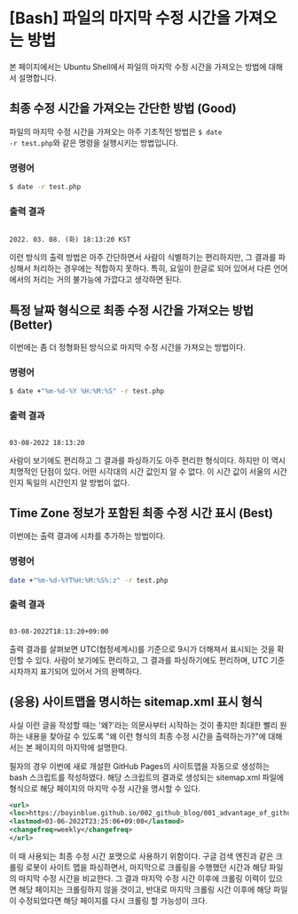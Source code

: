 [Bash] 파일의 마지막 수정 시간을 가져오는 방법
===
   
본 페이지에서는 Ubuntu Shell에서 파일의 마지막 수정 시간을 가져오는 방법에 대해서 설명합니다.   
   
최종 수정 시간을 가져오는 간단한 방법 (Good)
---
   
파일의 마지막 수정 시간을 가져오는 아주 기초적인 방법은 
<code>$ date -r test.php</code>와 같은 명령을 실행시키는 방법입니다.   
   
### 명령어
```bash
$ date -r test.php
```
   
### 출력 결과
<pre><code>
2022. 03. 08. (화) 18:13:20 KST
</code></pre>
   
이런 방식의 출력 방법은 아주 간단하면서 사람이 식별하기는 편리하지만, 
그 결과를 파싱해서 처리하는 경우에는 적합하지 못하다. 
특히, 요일이 한글로 되어 있어서 다른 언어에서의 처리는 거의 불가능에 가깝다고 생각하면 된다.   
   
특정 날짜 형식으로 최종 수정 시간을 가져오는 방법 (Better)
---
   
이번에는 좀 더 정형화된 방식으로 마지막 수정 시간을 가져오는 방법이다. 
   
### 명령어
```bash
$ date +"%m-%d-%Y %H:%M:%S" -r test.php
```
   
### 출력 결과
<pre><code>
03-08-2022 18:13:20
</code></pre>
   
사람이 보기에도 편리하고 그 결과를 파싱하기도 아주 편리한 형식이다. 
하지만 이 역시 치명적인 단점이 있다. 
어떤 시각대의 시간 값인지 알 수 없다. 
이 시간 값이 서울의 시간인지 독일의 시간인지 알 방법이 없다.   
   
Time Zone 정보가 포함된 최종 수정 시간 표시 (Best)
---

이번에는 출력 결과에 시차를 추가하는 방법이다.   
   
### 명령어
```bash
date +"%m-%d-%YT%H:%M:%S%:z" -r test.php
```
   
### 출력 결과
<pre><code>
03-08-2022T18:13:20+09:00
</code></pre>
   
출력 결과를 살펴보면 UTC(협정세계시)를 기준으로 9시가 더해져서 표시되는 것을 확인할 수 있다. 
사람이 보기에도 편리하고, 그 결과를 파싱하기에도 편리하며, UTC 기준 시차까지 표기되어 있어서 거의 완벽하다.   
   
(응용) 사이트맵을 명시하는 sitemap.xml 표시 형식
---
   
사실 이런 글을 작성할 때는 '왜?'라는 의문사부터 시작하는 것이 좋지만 
최대한 빨리 원하는 내용을 찾아갈 수 있도록 "왜 이런 형식의 최종 수정 시간을 출력하는가?"에 대해서는 본 페이지의 마지막에 설명한다.   
   
필자의 경우 이번에 새로 개설한 GitHub Pages의 사이트맵을 자동으로 생성하는 bash 스크립트를 작성하였다. 
해당 스크립트의 결과로 생성되는 sitemap.xml 파일에 <code><lastmod></code> 형식으로 해당 페이지의 마지막 수정 시간을 명시할 수 있다. 
   
```xml
<url>
<loc>https://boyinblue.github.io/002_github_blog/001_advantage_of_github_blog.html</loc>
<lastmod>03-06-2022T23:25:06+09:00</lastmod>
<changefreq>weekly</changefreq>
</url>
```
   
이 때 사용되는 최종 수정 시간 포맷으로 사용하기 위함이다. 
구글 검색 엔진과 같은 크롤링 로봇이 사이트 맵을 파싱하면서, 
마지막으로 크롤링을 수행했던 시간과 해당 파일의 마지막 수정 시간을 비교한다. 
그 결과 마지막 수정 시간 이후에 크롤링 이력이 있으면 해당 페이지는 크롤링하지 않을 것이고, 
반대로 마지막 크롤링 시간 이후에 해당 파일이 수정되었다면 해당 페이지를 다시 크롤링 할 가능성이 크다.   
